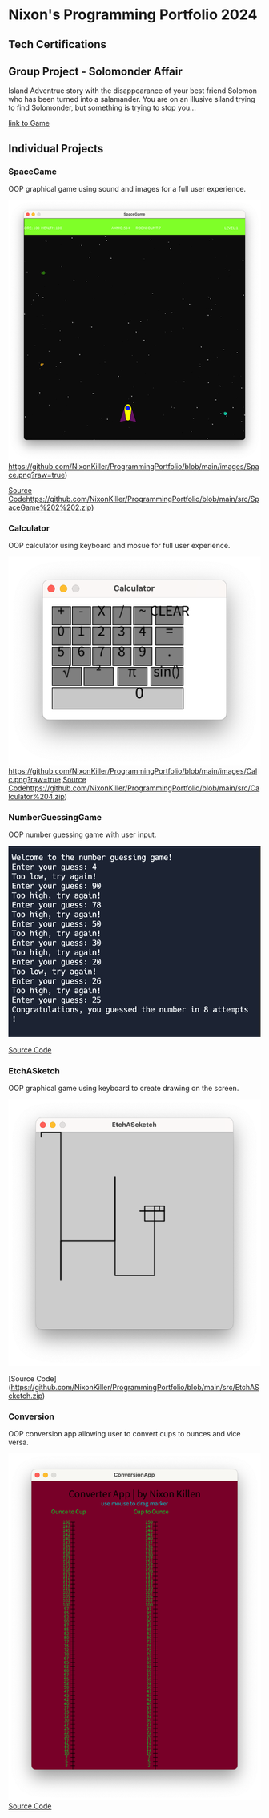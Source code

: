 # Nixon's Programming Portfolio 2024

## Tech Certifications

## Group Project - Solomonder Affair
Island Adventrue story with the disappearance of your best friend Solomon who has been turned into a salamander. You are on an illusive siland trying to find Solomonder, but something is trying to stop you...

[link to Game](https://github.com/LiamTGay/Adventure-Story.git)
## Individual Projects

### SpaceGame
OOP graphical game using sound and images for a full user experience. 

![Gameplay](https://github.com/NixonKiller/ProgrammingPortfolio/blob/main/images/Space.png?raw=true)https://github.com/NixonKiller/ProgrammingPortfolio/blob/main/images/Space.png?raw=true)

[Source Code](https://github.com/NixonKiller/ProgrammingPortfolio/blob/main/src/SpaceGame%202%202.zip)https://github.com/NixonKiller/ProgrammingPortfolio/blob/main/src/SpaceGame%202%202.zip)

### Calculator 
OOP calculator using keyboard and mosue for full user experience.

![Gameplay](https://github.com/NixonKiller/ProgrammingPortfolio/blob/main/images/Calc.png?raw=true)https://github.com/NixonKiller/ProgrammingPortfolio/blob/main/images/Calc.png?raw=true
[Source Code](https://github.com/NixonKiller/ProgrammingPortfolio/blob/main/src/Calculator%204.zip)https://github.com/NixonKiller/ProgrammingPortfolio/blob/main/src/Calculator%204.zip)

### NumberGuessingGame
OOP number guessing game with user input.

![Gameplay](https://github.com/NixonKiller/ProgrammingPortfolio/blob/main/images/Numb.png?raw=true)

[Source Code](https://github.com/NixonKiller/ProgrammingPortfolio/blob/main/src/Number-Guessing-Game%20(1).zip)

### EtchASketch
OOP graphical game using keyboard to create drawing on the screen.

![Gameplay](https://github.com/NixonKiller/ProgrammingPortfolio/blob/main/images/Etch.png?raw=true)

[Source Code]
(https://github.com/NixonKiller/ProgrammingPortfolio/blob/main/src/EtchAScketch.zip)

### Conversion
OOP conversion app allowing user to convert cups to ounces and vice versa.

![Gameplay](https://github.com/NixonKiller/ProgrammingPortfolio/blob/main/images/Conv.png?raw=true)
[Source Code](https://github.com/NixonKiller/ProgrammingPortfolio/blob/main/src/ConversionApp.zip)
